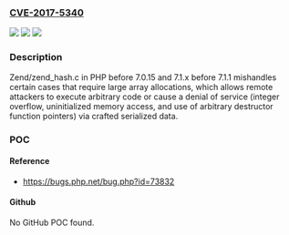 ### [CVE-2017-5340](https://cve.mitre.org/cgi-bin/cvename.cgi?name=CVE-2017-5340)
![](https://img.shields.io/static/v1?label=Product&message=n%2Fa&color=blue)
![](https://img.shields.io/static/v1?label=Version&message=n%2Fa&color=blue)
![](https://img.shields.io/static/v1?label=Vulnerability&message=n%2Fa&color=brighgreen)

### Description

Zend/zend_hash.c in PHP before 7.0.15 and 7.1.x before 7.1.1 mishandles certain cases that require large array allocations, which allows remote attackers to execute arbitrary code or cause a denial of service (integer overflow, uninitialized memory access, and use of arbitrary destructor function pointers) via crafted serialized data.

### POC

#### Reference
- https://bugs.php.net/bug.php?id=73832

#### Github
No GitHub POC found.

